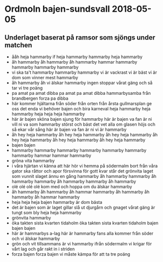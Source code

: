 # Ordmoln bajen-sundsvall 2018-05-05
## Underlaget baserat på ramsor som sjöngs under matchen
- ååh heja hammarby if heja hammarby hammarby heja hammarby
- åh hammarby åh hammarby åh hammarby hammar hammarby hammarby hammarby hammarby
- vi ska ta't hammarby hammarby hammarby vi är vackrast vi är bäst vi är dom som vinner mest hammarby
- åh hammarby åh vi älskar hammarby ingen stoppar vårat gäng och så tar vi tre poäng
- pa amat pa amat dibba pa amat pa amat dibba hammarbysamba från brandbergen forza pa dibba
- här kommer hjältarna från söder från orten från årsta gullmarsplan ge oss det enda vi behöver bajen och bira karneval heja hammarby heja hammarby heja heja heja hammarby
- här är bajen sköna bajen sjung för hammarby här är bajen va fan är ni vill ni va som hammarby störst och bäst det vet alla om glasen höjs och så ekar vår sång här är bajen va fan är ni vi är hammarby
- åh hey heja hammarby åh hey heja hammarby åh hey heja hammarby åh hey heja hammarby åh hey heja hammarby åh hey heja hammarby
- bajen bajen
- hammarby hammarby hammarby hammarby hammarby hammarby hammarby hammar hammar hammarby
- gröna vita hammarby
- i våra hjärtan vi känna att här hör vi hemma på södermalm bort från våra gator ska råttor och apor försvinna för gott kvar står det grönvita laget som vunnit slaget ännu en gång hammarby åh hammarby hammarby åh hammarby hammarby åh hammarby hammarby åh hammarby
- olé olé olé olé kom med och hoppa om du älskar hammarby
- åh hammarby åh hammarby åh hammar hammarby åh hammarby åh hammarby åh hammar hammarby
- heja heja heja bajen hammarby är dom bästa
- det är bajen som är laget gillar slå ut djurgårn och gnaget vårat gäng är tungt som bly heja heja hammarby
- grönvita hammarby
- öka takten sista kvarten tidaholm öka takten sista kvarten tidaholm bajen bajen bajen
- här är hammarbys a-lag här är hammarby fans alla kommer från söder och vi älskar hammarby
- grön och vit tillsammans är vi hammarby ifrån södermalm vi krigar för vårt lag och går rakt in i striden
- forza bajen forza bajen vi måste kämpa för att ta tre poäng